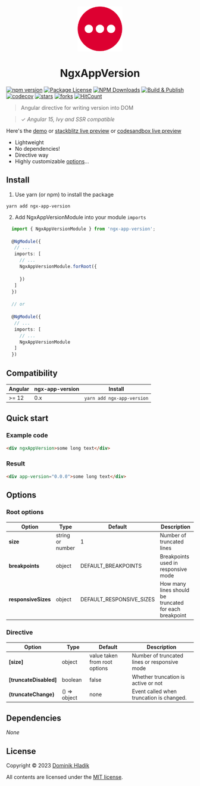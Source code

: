 <p align="center">
  <a href="https://github.com/Celtian/ngx-app-version" target="blank"><img src="assets/logo.svg?sanitize=true" alt="" width="120"></a>
  <h1 align="center">NgxAppVersion</h1>
</p>

[![npm version](https://badge.fury.io/js/ngx-app-version.svg)](https://badge.fury.io/js/ngx-app-version)
[![Package License](https://img.shields.io/npm/l/ngx-app-version.svg)](https://www.npmjs.com/ngx-app-version)
[![NPM Downloads](https://img.shields.io/npm/dm/ngx-app-version.svg)](https://www.npmjs.com/ngx-app-version)
[![Build & Publish](https://github.com/celtian/ngx-app-version/workflows/Build%20&%20Publish/badge.svg)](https://github.com/celtian/ngx-app-version/actions)
[![codecov](https://codecov.io/gh/Celtian/ngx-app-version/branch/master/graph/badge.svg?token=1IRUKIKM0D)](https://codecov.io/gh/celtian/ngx-app-version/)
[![stars](https://badgen.net/github/stars/celtian/ngx-app-version)](https://github.com/celtian/ngx-app-version/)
[![forks](https://badgen.net/github/forks/celtian/ngx-app-version)](https://github.com/celtian/ngx-app-version/)
[![HitCount](http://hits.dwyl.com/celtian/ngx-app-version.svg)](http://hits.dwyl.com/celtian/ngx-app-version)

> Angular directive for writing version into DOM

> ✓ _Angular 15, Ivy and SSR compatible_

Here's the [demo](http://celtian.github.io/ngx-app-version/) or [stackblitz live preview](https://stackblitz.com/edit/ngx-app-version) or [codesandbox live preview](https://codesandbox.io/s/ngx-app-version-j2ryu)

- Lightweight
- No dependencies!
- Directive way
- Highly customizable [options](#options)...

## Install

1. Use yarn (or npm) to install the package

```terminal
yarn add ngx-app-version
```

2. Add NgxAppVersionModule into your module `imports`

```typescript
  import { NgxAppVersionModule } from 'ngx-app-version';

  @NgModule({
   // ...
   imports: [
     // ...
     NgxAppVersionModule.forRoot({

     })
   ]
  })

  // or

  @NgModule({
   // ...
   imports: [
     // ...
     NgxAppVersionModule
   ]
  })
```

## Compatibility

| Angular | ngx-app-version | Install                    |
| ------- | --------------- | -------------------------- |
| >= 12   | 0.x             | `yarn add ngx-app-version` |

## Quick start

### Example code

```html
<div ngxAppVersion>some long text</div>
```

### Result

```html
<div app-version="0.0.0">some long text</div>
```

## Options

### Root options

| Option              | Type             | Default                  | Description                                            |
| ------------------- | ---------------- | ------------------------ | ------------------------------------------------------ |
| **size**            | string or number | 1                        | Number of truncated lines                              |
| **breakpoints**     | object           | DEFAULT_BREAKPOINTS      | Breakpoints used in responsive mode                    |
| **responsiveSizes** | object           | DEFAULT_RESPONSIVE_SIZES | How many lines should be truncated for each breakpoint |

### Directive

| Option                 | Type         | Default                       | Description                                  |
| ---------------------- | ------------ | ----------------------------- | -------------------------------------------- |
| **[size]**             | object       | value taken from root options | Number of truncated lines or responsive mode |
| **[truncateDisabled]** | boolean      | false                         | Whether truncation is active or not          |
| **(truncateChange)**   | () => object | none                          | Event called when truncation is changed.     |

## Dependencies

_None_

## License

Copyright &copy; 2023 [Dominik Hladik](https://github.com/Celtian)

All contents are licensed under the [MIT license].

[mit license]: LICENSE
